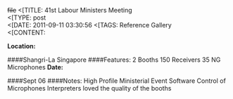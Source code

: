 ~~file~~
<[TITLE: 	41st Labour Ministers Meeting	
<[TYPE: 	post	
<[DATE: 	2011-09-11 03:30:56	
<[TAGS: 	Reference Gallery	
<[CONTENT: 	

**Location:**




 ####Shangri-La Singapore
####Features:
 2 Booths
 150 Receivers
 35 NG Microphones
**Date:**




 ####Sept 06
####Notes:
 High Profile Ministerial Event Software Control of Microphones Interpreters loved the quality of the booths






















